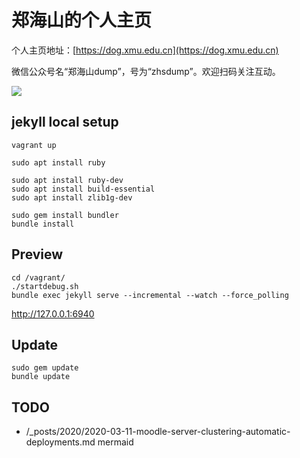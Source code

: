 # 郑海山的个人主页

个人主页地址：[https://dog.xmu.edu.cn](https://dog.xmu.edu.cn)

微信公众号名“郑海山dump”，号为“zhsdump”。欢迎扫码关注互动。

![](https://dog.xmu.edu.cn/images/zhsdump.jpg)

## jekyll local setup

    vagrant up

    sudo apt install ruby

    sudo apt install ruby-dev
    sudo apt install build-essential
    sudo apt install zlib1g-dev

    sudo gem install bundler
    bundle install

## Preview

    cd /vagrant/
    ./startdebug.sh
    bundle exec jekyll serve --incremental --watch --force_polling

http://127.0.0.1:6940

## Update

    sudo gem update
    bundle update

## TODO

- /_posts/2020/2020-03-11-moodle-server-clustering-automatic-deployments.md mermaid
